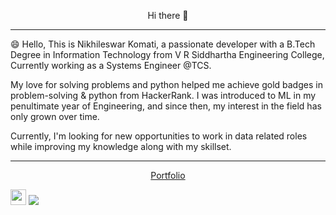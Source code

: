 <p align = "center">
Hi there 👋
</p>  




---------------------------------------------------------------------------------------------------------------------------------------------------------------------------



😄 Hello, This is Nikhileswar Komati, a passionate developer with a B.Tech Degree in Information Technology from V R Siddhartha Engineering College, Currently working as a Systems Engineer @TCS.

My love for solving problems and python helped me achieve gold badges in problem-solving & python from HackerRank. I was introduced to ML in my penultimate year of Engineering, and since then, my interest in the field has only grown over time.

Currently, I'm looking for new opportunities to work in data related roles while improving my knowledge along with my skillset.

---------------------------------------------------------------------------------------------------------------------------------------------------------

<p align = 'center'>
  <a href = "https://nikhileswar-komati.github.io/">
    Portfolio
  </a>
</p>

[<img src="https://s18955.pcdn.co/wp-content/uploads/2018/02/github.png" width="25"/>](https://nikhileswar-komati.github.io/)
![](https://komarev.com/ghpvc/?username=Nikhileswar-Komati&style=flat-square)
